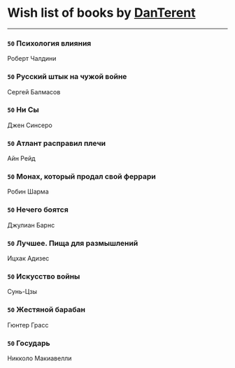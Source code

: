 # Wish list of books by [DanTerent](https://my.mail.ru/bk/danterent/)
---

### `50` Психология влияния
Роберт Чалдини

### `50` Русский штык на чужой войне
Сергей Балмасов

### `50` Ни Сы
Джен Синсеро

### `50` Атлант расправил плечи
Айн Рейд

### `50` Монах, который продал свой феррари
Робин Шарма

### `50` Нечего боятся
Джулиан Барнс

### `50` Лучшее. Пища для размышлений
Ицхак Адизес

### `50` Искусство войны
Сунь-Цзы

### `50` Жестяной барабан
Гюнтер Грасс

### `50` Государь
Никколо Макиавелли

